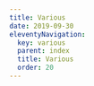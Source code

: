 ```yaml
---
title: Various
date: 2019-09-30
eleventyNavigation:
  key: various
  parent: index
  title: Various
  order: 20
---
```


